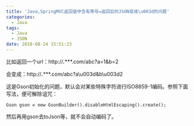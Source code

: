 ```yaml
---
title: 'Java,SpringMVC返回值中含有等号=返回后的JSON变成\u003d的问题'
categories:
  - Java
tags:
  - Java
  - JSON
date: 2018-08-24 15:51:23
---
```

比如返回一个url：http://***.******.com/abc?a=1&b=2

会变成：http://***.******.com/abc?a\u003d&b\u003d2

这是Gson初始化的问题，默认会对某些特殊字符进行ISO8859-1编码。参照下面写法，便可解除诅咒：
```
Gson gson = new GsonBuilder().disableHtmlEscaping().create();
```

然后再用gson去toJson等，就不会自动编码了。